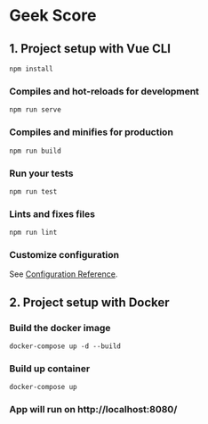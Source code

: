 # Geek Score

## 1. Project setup with Vue CLI

```
npm install
```

### Compiles and hot-reloads for development

```
npm run serve
```

### Compiles and minifies for production

```
npm run build
```

### Run your tests

```
npm run test
```

### Lints and fixes files

```
npm run lint
```

### Customize configuration

See [Configuration Reference](https://cli.vuejs.org/config/).

## 2. Project setup with Docker

### Build the docker image

```
docker-compose up -d --build
```

### Build up container

```
docker-compose up
```

### App will run on http://localhost:8080/
